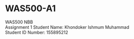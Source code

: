 # WAS500-A1
WAS500 NBB <br />
Assignment 1
Student Name: Khondoker Ishmum Muhammad <br />
Student ID Number: 155895212 <br />
